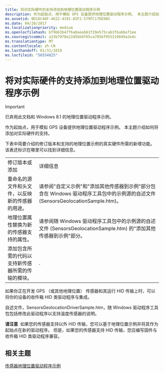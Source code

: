 ```yaml
---
title: 将对实际硬件的支持添加到地理位置驱动程序示例
description: 作为起始点，用于模拟 GPS 设备提供地理位置驱动程序示例。 本主题介绍如何将添加对实际硬件的支持。
ms.assetid: 0D16C46F-4622-4191-83F2-579FC17DE985
ms.date: 04/20/2017
ms.localizationpriority: medium
ms.openlocfilehash: bf9b63b47f6a8aeab61f29e575ca63fbabbef1ee
ms.sourcegitcommit: a33b7978e22d5bb9f65ca7056f955319049a2e4c
ms.translationtype: MT
ms.contentlocale: zh-CN
ms.lasthandoff: 01/31/2019
ms.locfileid: "56554825"
---
```

# <a name="adding-support-for-real-hardware-to-the-geolocation-driver-sample"></a>将对实际硬件的支持添加到地理位置驱动程序示例

> [!IMPORTANT] 
> 已弃用此文档和 Windows 8.1 的地理位置驱动程序示例。

作为起始点，用于模拟 GPS 设备提供地理位置驱动程序示例。 本主题介绍如何将添加对实际硬件的支持。

下表中简要介绍的修订版本和支持的地理位置示例的真实硬件所需的新增功能。 该表还标识在哪里可以找到详细信息。

|                                                                                                  |                                                                                                                                                                                                                |
|--------------------------------------------------------------------------------------------------|----------------------------------------------------------------------------------------------------------------------------------------------------------------------------------------------------------------|
| 修订版本或添加                                                                             | 详细信息                                                                                                                                                                                               |
| 重命名的源文件和头文件，以反映新的传感器的用途。                    | 请参阅"自定义示例"和"添加其他传感器到示例"部分包含在 Windows 驱动程序工具包中的示例源的自述文件 (SensorsGeolocationSample.htm)。 |
| 地理位置属性替换为新的传感器支持的属性。            | 请参阅随 Windows 驱动程序工具包中的示例源的自述文件 (SensorsGeolocationSample.htm) 的"添加其他传感器到示例"部分。                                  |
| 添加包含所需的代码以支持新传感器所需的传输的模块。 | .                                                                                                                                                                                                              |

 

如果你正在开发 GPS （或其他地理位置） 传感器和其运行 HID 传输上时，可以将你的设备的收件箱 HID 类驱动程序与集成。

自述文件，SensorsGeolocationDriverSample.htm，随 Windows 驱动程序工具包包括修改此驱动程序以支持温度传感器的说明。

**请注意**  如果您的传感器支持以外 HID 传输，您可以基于地理位置示例并将其作为起始点在新的驱动程序。 但是，如果您的传感器支持 HID 传输，您应编写固件与收件箱 HID 类驱动程序兼容。

 

## <a name="related-topics"></a>相关主题
[传感器地理位置驱动程序示例](sensors-geolocation-driver-sample.md)  



